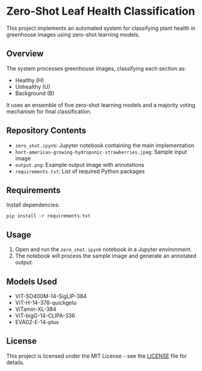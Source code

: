 # Zero-Shot Leaf Health Classification

This project implements an automated system for classifying plant health in greenhouse images using zero-shot learning models.

## Overview

The system processes greenhouse images, classifying each section as:
- Healthy (H)
- Unhealthy (U)
- Background (B)

It uses an ensemble of five zero-shot learning models and a majority voting mechanism for final classification.

## Repository Contents

- `zero_shot.ipynb`: Jupyter notebook containing the main implementation
- `hort-americas-growing-hydroponic-strawberries.jpeg`: Sample input image
- `output.png`: Example output image with annotations
- `requirements.txt`: List of required Python packages

## Requirements

Install dependencies:

```
pip install -r requirements.txt
```

## Usage

1. Open and run the `zero_shot.ipynb` notebook in a Jupyter environment.
2. The notebook will process the sample image and generate an annotated output.

## Models Used

- ViT-SO400M-14-SigLIP-384
- ViT-H-14-378-quickgelu
- ViTamin-XL-384
- ViT-bigG-14-CLIPA-336
- EVA02-E-14-plus

## License

This project is licensed under the MIT License - see the [LICENSE](LICENSE) file for details.
